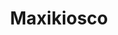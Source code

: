 ---
title: "Maxikiosco"
url: /ciudad-autonoma-de-buenos-aires/maxikiosco-avenida-luis-maria-campos-2/
shop: Lebensmittel
---